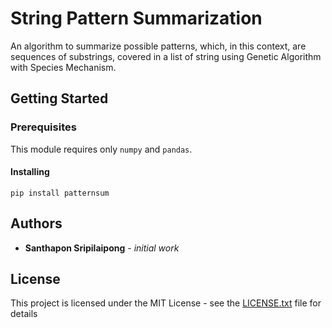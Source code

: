 # String Pattern Summarization

An algorithm to summarize possible patterns, which, in this context, are sequences of substrings, covered in a list of string using Genetic Algorithm with Species Mechanism. 

## Getting Started

### Prerequisites

This module requires only `numpy` and `pandas`.

#### Installing

```
pip install patternsum
```

## Authors

- **Santhapon Sripilaipong** - *initial work*

## License

This project is licensed under the MIT License - see the [LICENSE.txt](LICENSE.txt) file for details
